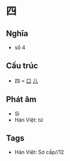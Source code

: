 # 四

## Nghĩa

* số 4

## Cấu trúc
* 四 = [口](口.md) [儿](儿.md)

## Phát âm

* Sì
* Hán Việt: tứ

## Tags
* Hán Việt: Sơ cấp//12

<script>window.HANZI_FIELD='四';</script>
